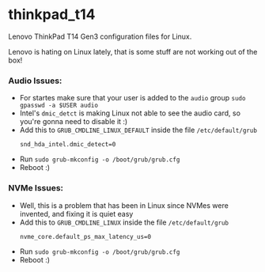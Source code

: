 # thinkpad_t14
Lenovo ThinkPad T14 Gen3 configuration files for Linux. 


Lenovo is hating on Linux lately, that is some stuff are not working out of the box!

### Audio Issues:
- For startes make sure that your user is added to the `audio` group
  `sudo gpasswd -a $USER audio`
- Intel's `dmic_detct` is making Linux not able to see the audio card, so you're gonna need to disable it :)
- Add this to `GRUB_CMDLINE_LINUX_DEFAULT` inside the file `/etc/default/grub`
  ```
  snd_hda_intel.dmic_detect=0
  ```
- Run `sudo grub-mkconfig -o /boot/grub/grub.cfg`
- Reboot :)

### NVMe Issues:
- Well, this is a problem that has been in Linux since NVMes were invented, and fixing it is quiet easy
- Add this to `GRUB_CMDLINE_LINUX` inside the file `/etc/default/grub`
  ```
  nvme_core.default_ps_max_latency_us=0
  ```
- Run `sudo grub-mkconfig -o /boot/grub/grub.cfg`
- Reboot :)
